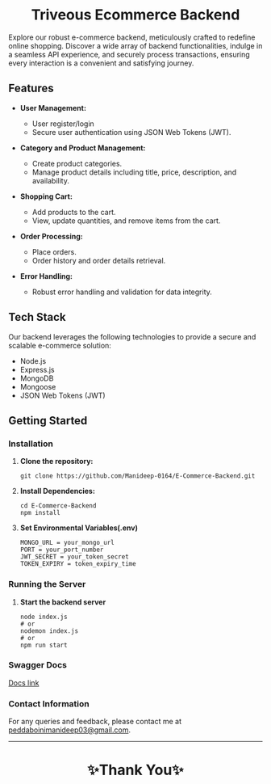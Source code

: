 <h1 align="center">Triveous Ecommerce Backend</h1>

Explore our robust e-commerce backend, meticulously crafted to redefine online shopping. Discover a wide array of backend functionalities, indulge in a seamless API experience, and securely process transactions, ensuring every interaction is a convenient and satisfying journey.

## Features

- **User Management:**

  - User register/login
  - Secure user authentication using JSON Web Tokens (JWT).

- **Category and Product Management:**

  - Create product categories.
  - Manage product details including title, price, description, and availability.

- **Shopping Cart:**

  - Add products to the cart.
  - View, update quantities, and remove items from the cart.

- **Order Processing:**

  - Place orders.
  - Order history and order details retrieval.

- **Error Handling:**
  - Robust error handling and validation for data integrity.

## Tech Stack

Our backend leverages the following technologies to provide a secure and scalable e-commerce solution:

- Node.js
- Express.js
- MongoDB
- Mongoose
- JSON Web Tokens (JWT)

## Getting Started

### Installation

1. **Clone the repository:**

   ```shell
   git clone https://github.com/Manideep-0164/E-Commerce-Backend.git

   ```

2. **Install Dependencies:**

   ```shell
   cd E-Commerce-Backend
   npm install
   ```

3. **Set Environmental Variables(.env)**

   ```shell
   MONGO_URL = your_mongo_url
   PORT = your_port_number
   JWT_SECRET = your_token_secret
   TOKEN_EXPIRY = token_expiry_time
   ```

### Running the Server

1. **Start the backend server**

   ```shell
   node index.js
   # or
   nodemon index.js
   # or
   npm run start
   ```

### Swagger Docs
[Docs link](http://localhost:1010/api-docs/#/)

### Contact Information

For any queries and feedback, please contact me at [peddaboinimanideep03@gmail.com](mailto:peddaboinimanideep03@gmail.com).

---

<h1 align="center">✨Thank You✨</h1>
